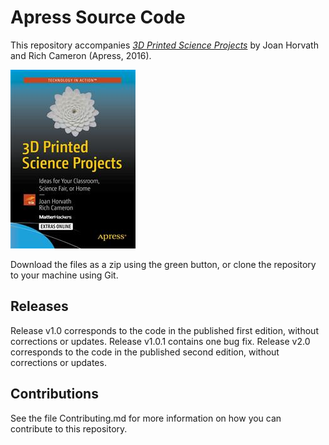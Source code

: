 # Apress Source Code

This repository accompanies [*3D Printed Science Projects*](http://www.apress.com/9781484213247) by Joan Horvath and Rich Cameron (Apress, 2016).

![Cover image](9781484213247.jpg)

Download the files as a zip using the green button, or clone the repository to your machine using Git.

## Releases

Release v1.0 corresponds to the code in the published first edition, without corrections or updates.
Release v1.0.1 contains one bug fix.
Release v2.0 corresponds to the code in the published second edition, without corrections or updates.

## Contributions

See the file Contributing.md for more information on how you can contribute to this repository.
